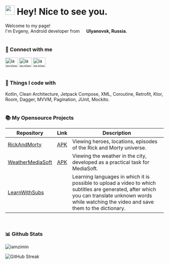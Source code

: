 <h1><img src="https://emojis.slackmojis.com/emojis/images/1531849430/4246/blob-sunglasses.gif?1531849430" width="30"/> Hey! Nice to see you.</h1>


<p>Welcome to my page! </br> I'm Evgeny, Android developer from <img src="https://www.svgrepo.com/show/401732/flag-for-russia.svg" width="13"/> <b>Ulyanovsk, Russia.</b>
<br>
<br>


### 🤙 Connect with me
<p align="left">
<a href="https://t.me/iamzimin" target="blank"><img align="center" src="https://www.svgrepo.com/show/452115/telegram.svg" alt="iamzimin" height="30" width="40" /></a>
<a href="https://instagram.com/iamzimin" target="blank"><img align="center" src="https://www.svgrepo.com/show/452229/instagram-1.svg" alt="iamzimin" height="30" width="40" /></a>
<a href="https://vk.com/iamzimin" target="blank"><img align="center" src="https://www.svgrepo.com/show/303449/vk-1-logo.svg" alt="iamzimin" height="30" width="40" /></a>
<br>
<br>


### 🔨 Things I code with
Kotlin, Clean Architecture, Jetpack Compose, XML, Coroutine, Retrofit, Ktor, Room, Dagger, MVVM, Pagination, JUnit, Mockito.
<br>
<br>


### 📚 My Opensource Projects
| Repository                                                                                | Link                                                                                                            | Description                                        |
| ----------------------------------------------------------------------------------------- | --------------------------------------------------------------------------------------------------------------- | -------------------------------------------------- |
| [RickAndMorty](https://github.com/iamzimin/RickAndMorty)                                  | [APK](https://github.com/iamzimin/RickAndMorty/releases/latest)                                                 | Viewing heroes, locations, episodes of the Rick and Morty universe.|
| [WeatherMediaSoft](https://github.com/iamzimin/WeatherMediaSoft)                          | [APK](https://github.com/iamzimin/WeatherMediaSoft/releases/latest)                                             | Viewing the weather in the city, developed as a practical task for MediaSoft.|
| [LearnWithSubs](https://github.com/iamzimin/LearnWithSubs)                                |                                                                                                                 | Learning languages in which it is possible to upload a video to which subtitles are generated, after which you can translate unknown words while watching the video and save them to the dictionary.|
<br>


### 📊 Github Stats
  
<img src="https://github-readme-stats.vercel.app/api?username=iamzimin&show_icons=true&theme=gotham" alt="iamzimin">

![GitHub Streak](http://github-readme-streak-stats.herokuapp.com?user=iamzimin&theme=dark&background=000000)

